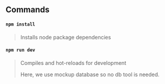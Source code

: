 ## Commands
#### `npm install`
>Installs node package dependencies
#### `npm run dev`
>Compiles and hot-reloads for development
>
>Here, we use mockup database so no db tool is needed.</h1>